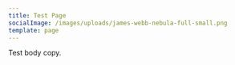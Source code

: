 ```yaml
---
title: Test Page
socialImage: /images/uploads/james-webb-nebula-full-small.png
template: page
---
```

Test body copy.